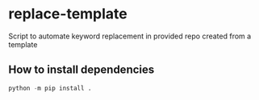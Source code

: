 # replace-template

Script to automate keyword replacement in provided repo created from a template

## How to install dependencies

```python
python -m pip install .
```
